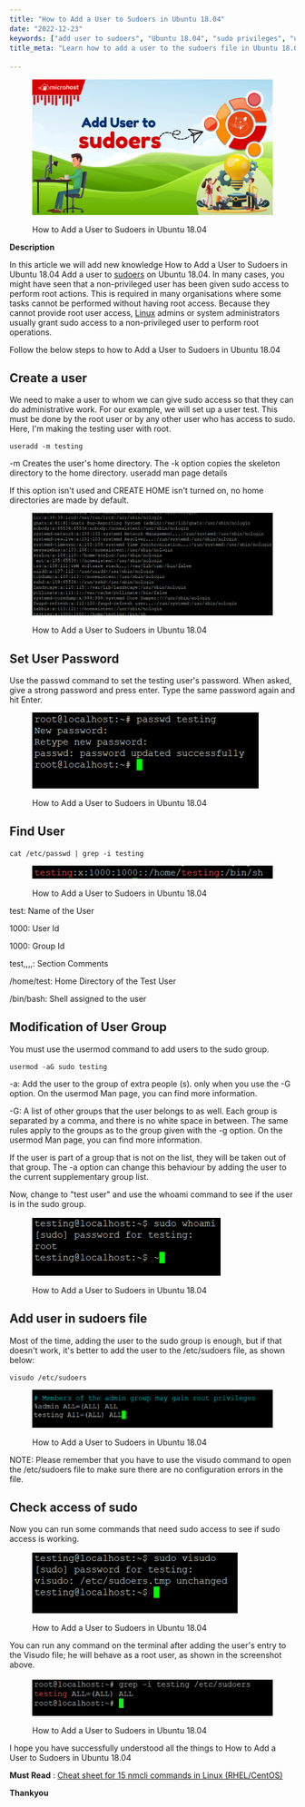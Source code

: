 ```yaml
---
title: "How to Add a User to Sudoers in Ubuntu 18.04"
date: "2022-12-23"
keywords: ["add user to sudoers", "Ubuntu 18.04", "sudo privileges", "user management Ubuntu", "grant sudo access", "sudoers file", "Ubuntu tutorial", "user permissions Ubuntu"]
title_meta: "Learn how to add a user to the sudoers file in Ubuntu 18.04. This step-by-step guide will help you grant sudo privileges to users efficiently."

---
```


<figure>

![featured image](images/How-to-Add-a-User-to-Sudoers-in-Ubuntu-18.04-1-1024x576.png)

<figcaption>

How to Add a User to Sudoers in Ubuntu 18.04

</figcaption>

</figure>

**Description**

In this article we will add new knowledge How to Add a User to Sudoers in Ubuntu 18.04 Add a user to [sudoers](https://utho.com/docs/tutorial/how-to-install-wmclock-on-ubuntu-20-04/) on Ubuntu 18.04. In many cases, you might have seen that a non-privileged user has been given sudo access to perform root actions. This is required in many organisations where some tasks cannot be performed without having root access. Because they cannot provide root user access, [Linux](https://www.linux.org/) admins or system administrators usually grant sudo access to a non-privileged user to perform root operations.

Follow the below steps to how to Add a User to Sudoers in Ubuntu 18.04

## Create a user

We need to make a user to whom we can give sudo access so that they can do administrative work. For our example, we will set up a user test. This must be done by the root user or by any other user who has access to sudo. Here, I'm making the testing user with root.

```
useradd -m testing
```
\-m Creates the user's home directory. The -k option copies the skeleton directory to the home directory. useradd man page details

If this option isn't used and CREATE HOME isn't turned on, no home directories are made by default.

<figure>

![create user in sudoers](images/image-642.png)

<figcaption>

How to Add a User to Sudoers in Ubuntu 18.04

</figcaption>

</figure>

## Set User Password

Use the passwd command to set the testing user's password. When asked, give a strong password and press enter. Type the same password again and hit Enter.

<figure>

![set sudo password](images/image-641.png)

<figcaption>

How to Add a User to Sudoers in Ubuntu 18.04

</figcaption>

</figure>

## Find User

```
cat /etc/passwd | grep -i testing
```
<figure>

![adding a user in sudo file](images/image-643.png)

<figcaption>

How to Add a User to Sudoers in Ubuntu 18.04

</figcaption>

</figure>

test: Name of the User

1000: User Id

1000: Group Id

test,,,,: Section Comments

/home/test: Home Directory of the Test User

/bin/bash: Shell assigned to the user

## Modification of User Group

You must use the usermod command to add users to the sudo group.

```
usermod -aG sudo testing
```
\-a: Add the user to the group of extra people (s). only when you use the -G option. On the usermod Man page, you can find more information.

\-G: A list of other groups that the user belongs to as well. Each group is separated by a comma, and there is no white space in between. The same rules apply to the groups as to the group given with the -g option. On the usermod Man page, you can find more information.

If the user is part of a group that is not on the list, they will be taken out of that group. The -a option can change this behaviour by adding the user to the current supplementary group list.

Now, change to "test user" and use the whoami command to see if the user is in the sudo group.

<figure>

![sudo file](images/image-644.png)

<figcaption>

How to Add a User to Sudoers in Ubuntu 18.04

</figcaption>

</figure>

## Add user in sudoers file

Most of the time, adding the user to the sudo group is enough, but if that doesn't work, it's better to add the user to the /etc/sudoers file, as shown below:

```
visudo /etc/sudoers
```
<figure>

![sudo file](images/image-645.png)

<figcaption>

How to Add a User to Sudoers in Ubuntu 18.04

</figcaption>

</figure>

NOTE: Please remember that you have to use the visudo command to open the /etc/sudoers file to make sure there are no configuration errors in the file.

## Check access of sudo

Now you can run some commands that need sudo access to see if sudo access is working.

<figure>

![sudo file](images/image-646.png)

<figcaption>

How to Add a User to Sudoers in Ubuntu 18.04

</figcaption>

</figure>

You can run any command on the terminal after adding the user's entry to the Visudo file; he will behave as a root user, as shown in the screenshot above. 

<figure>

![output](images/image-647.png)

<figcaption>

How to Add a User to Sudoers in Ubuntu 18.04

</figcaption>

</figure>

I hope you have successfully understood all the things to How to Add a User to Sudoers in Ubuntu 18.04

**Must Read** : [Cheat sheet for 15 nmcli commands in Linux (RHEL/CentOS)](https://utho.com/docs/tutorial/cheat-sheet-for-15-nmcli-commands-in-linux-rhel-centos/)

**Thankyou**
